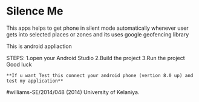 # Silence Me
This apps helps to get phone in silent mode automatically whenever user gets into selected places or zones 
and its uses google geofencing library

This is android appliaction

STEPS:
	1.open your Android Studio
	2.Build the project
	3.Run the project
	Good luck

	**If u want Test this connect your android phone (vertion 8.0 up) and test my application**
	
#williams-SE/2014/048 (2014) University of Kelaniya.